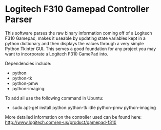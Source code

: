 Logitech F310 Gamepad Controller Parser
========

This software parses the raw binary information coming off of a Logitech F310 Gamepad, makes it useable
by updating state variables kept in a python dictionary and then displays the values through a very simple
Python Tkinter GUI. This serves a good foundation for any project you may want to incorporate a Logitech
F310 GamePad into.

Dependencies include:
* python
* python-tk
* python-pmw
* python-imaging

To add all use the following command in Ubuntu:
* sudo apt-get install python python-tk idle python-pmw python-imaging

More detailed information on the controller used can be found here:
http://www.logitech.com/en-us/product/gamepad-f310